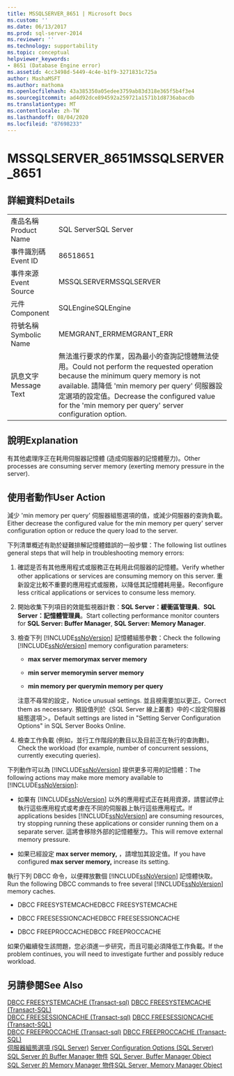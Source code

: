 ```yaml
---
title: MSSQLSERVER_8651 | Microsoft Docs
ms.custom: ''
ms.date: 06/13/2017
ms.prod: sql-server-2014
ms.reviewer: ''
ms.technology: supportability
ms.topic: conceptual
helpviewer_keywords:
- 8651 (Database Engine error)
ms.assetid: 4cc3498d-5449-4c4e-b1f9-3271831c725a
author: MashaMSFT
ms.author: mathoma
ms.openlocfilehash: 43a385350a05edee3759ab83d318e365f5b4f3e4
ms.sourcegitcommit: ad4d92dce894592a259721a1571b1d8736abacdb
ms.translationtype: MT
ms.contentlocale: zh-TW
ms.lasthandoff: 08/04/2020
ms.locfileid: "87698233"
---
```

# <a name="mssqlserver_8651"></a><span data-ttu-id="8ecf4-102">MSSQLSERVER_8651</span><span class="sxs-lookup"><span data-stu-id="8ecf4-102">MSSQLSERVER_8651</span></span>
    
## <a name="details"></a><span data-ttu-id="8ecf4-103">詳細資料</span><span class="sxs-lookup"><span data-stu-id="8ecf4-103">Details</span></span>  
  
|||  
|-|-|  
|<span data-ttu-id="8ecf4-104">產品名稱</span><span class="sxs-lookup"><span data-stu-id="8ecf4-104">Product Name</span></span>|<span data-ttu-id="8ecf4-105">SQL Server</span><span class="sxs-lookup"><span data-stu-id="8ecf4-105">SQL Server</span></span>|  
|<span data-ttu-id="8ecf4-106">事件識別碼</span><span class="sxs-lookup"><span data-stu-id="8ecf4-106">Event ID</span></span>|<span data-ttu-id="8ecf4-107">8651</span><span class="sxs-lookup"><span data-stu-id="8ecf4-107">8651</span></span>|  
|<span data-ttu-id="8ecf4-108">事件來源</span><span class="sxs-lookup"><span data-stu-id="8ecf4-108">Event Source</span></span>|<span data-ttu-id="8ecf4-109">MSSQLSERVER</span><span class="sxs-lookup"><span data-stu-id="8ecf4-109">MSSQLSERVER</span></span>|  
|<span data-ttu-id="8ecf4-110">元件</span><span class="sxs-lookup"><span data-stu-id="8ecf4-110">Component</span></span>|<span data-ttu-id="8ecf4-111">SQLEngine</span><span class="sxs-lookup"><span data-stu-id="8ecf4-111">SQLEngine</span></span>|  
|<span data-ttu-id="8ecf4-112">符號名稱</span><span class="sxs-lookup"><span data-stu-id="8ecf4-112">Symbolic Name</span></span>|<span data-ttu-id="8ecf4-113">MEMGRANT_ERR</span><span class="sxs-lookup"><span data-stu-id="8ecf4-113">MEMGRANT_ERR</span></span>|  
|<span data-ttu-id="8ecf4-114">訊息文字</span><span class="sxs-lookup"><span data-stu-id="8ecf4-114">Message Text</span></span>|<span data-ttu-id="8ecf4-115">無法進行要求的作業，因為最小的查詢記憶體無法使用。</span><span class="sxs-lookup"><span data-stu-id="8ecf4-115">Could not perform the requested operation because the minimum query memory is not available.</span></span> <span data-ttu-id="8ecf4-116">請降低 'min memory per query' 伺服器設定選項的設定值。</span><span class="sxs-lookup"><span data-stu-id="8ecf4-116">Decrease the configured value for the 'min memory per query' server configuration option.</span></span>|  
  
## <a name="explanation"></a><span data-ttu-id="8ecf4-117">說明</span><span class="sxs-lookup"><span data-stu-id="8ecf4-117">Explanation</span></span>  
 <span data-ttu-id="8ecf4-118">有其他處理序正在耗用伺服器記憶體 (造成伺服器的記憶體壓力)。</span><span class="sxs-lookup"><span data-stu-id="8ecf4-118">Other processes are consuming server memory (exerting memory pressure in the server).</span></span>  
  
## <a name="user-action"></a><span data-ttu-id="8ecf4-119">使用者動作</span><span class="sxs-lookup"><span data-stu-id="8ecf4-119">User Action</span></span>  
 <span data-ttu-id="8ecf4-120">減少 'min memory per query' 伺服器組態選項的值，或減少伺服器的查詢負載。</span><span class="sxs-lookup"><span data-stu-id="8ecf4-120">Either decrease the configured value for the min memory per query' server configuration option or reduce the query load to the server.</span></span>  
  
 <span data-ttu-id="8ecf4-121">下列清單概述有助於疑難排解記憶體錯誤的一般步驟：</span><span class="sxs-lookup"><span data-stu-id="8ecf4-121">The following list outlines general steps that will help in troubleshooting memory errors:</span></span>  
  
1.  <span data-ttu-id="8ecf4-122">確認是否有其他應用程式或服務正在耗用此伺服器的記憶體。</span><span class="sxs-lookup"><span data-stu-id="8ecf4-122">Verify whether other applications or services are consuming memory on this server.</span></span> <span data-ttu-id="8ecf4-123">重新設定比較不重要的應用程式或服務，以降低其記憶體耗用量。</span><span class="sxs-lookup"><span data-stu-id="8ecf4-123">Reconfigure less critical applications or services to consume less memory.</span></span>  
  
2.  <span data-ttu-id="8ecf4-124">開始收集下列項目的效能監視器計數：**SQL Server：緩衝區管理員**、**SQL Server：記憶體管理員**。</span><span class="sxs-lookup"><span data-stu-id="8ecf4-124">Start collecting performance monitor counters for **SQL Server: Buffer Manager**, **SQL Server: Memory Manager**.</span></span>  
  
3.  <span data-ttu-id="8ecf4-125">檢查下列 [!INCLUDE[ssNoVersion](../../includes/ssnoversion-md.md)] 記憶體組態參數：</span><span class="sxs-lookup"><span data-stu-id="8ecf4-125">Check the following [!INCLUDE[ssNoVersion](../../includes/ssnoversion-md.md)] memory configuration parameters:</span></span>  
  
    -   <span data-ttu-id="8ecf4-126">**max server memory**</span><span class="sxs-lookup"><span data-stu-id="8ecf4-126">**max server memory**</span></span>  
  
    -   <span data-ttu-id="8ecf4-127">**min server memory**</span><span class="sxs-lookup"><span data-stu-id="8ecf4-127">**min server memory**</span></span>  
  
    -   <span data-ttu-id="8ecf4-128">**min memory per query**</span><span class="sxs-lookup"><span data-stu-id="8ecf4-128">**min memory per query**</span></span>  
  
     <span data-ttu-id="8ecf4-129">注意不尋常的設定，</span><span class="sxs-lookup"><span data-stu-id="8ecf4-129">Notice unusual settings.</span></span> <span data-ttu-id="8ecf4-130">並且視需要加以更正。</span><span class="sxs-lookup"><span data-stu-id="8ecf4-130">Correct them as necessary.</span></span> <span data-ttu-id="8ecf4-131">預設值列於《SQL Server 線上叢書》中的＜設定伺服器組態選項＞。</span><span class="sxs-lookup"><span data-stu-id="8ecf4-131">Default settings are listed in "Setting Server Configuration Options" in SQL Server Books Online.</span></span>  
  
4.  <span data-ttu-id="8ecf4-132">檢查工作負載 (例如，並行工作階段的數目以及目前正在執行的查詢數)。</span><span class="sxs-lookup"><span data-stu-id="8ecf4-132">Check the workload (for example, number of concurrent sessions, currently executing queries).</span></span>  
  
 <span data-ttu-id="8ecf4-133">下列動作可以為 [!INCLUDE[ssNoVersion](../../includes/ssnoversion-md.md)] 提供更多可用的記憶體：</span><span class="sxs-lookup"><span data-stu-id="8ecf4-133">The following actions may make more memory available to [!INCLUDE[ssNoVersion](../../includes/ssnoversion-md.md)]:</span></span>  
  
-   <span data-ttu-id="8ecf4-134">如果有 [!INCLUDE[ssNoVersion](../../includes/ssnoversion-md.md)] 以外的應用程式正在耗用資源，請嘗試停止執行這些應用程式或考慮在不同的伺服器上執行這些應用程式。</span><span class="sxs-lookup"><span data-stu-id="8ecf4-134">If applications besides [!INCLUDE[ssNoVersion](../../includes/ssnoversion-md.md)] are consuming resources, try stopping running these applications or consider running them on a separate server.</span></span> <span data-ttu-id="8ecf4-135">這將會移除外部的記憶體壓力。</span><span class="sxs-lookup"><span data-stu-id="8ecf4-135">This will remove external memory pressure.</span></span>  
  
-   <span data-ttu-id="8ecf4-136">如果已經設定 **max server memory,** ，請增加其設定值。</span><span class="sxs-lookup"><span data-stu-id="8ecf4-136">If you have configured **max server memory,** increase its setting.</span></span>  
  
 <span data-ttu-id="8ecf4-137">執行下列 DBCC 命令，以便釋放數個 [!INCLUDE[ssNoVersion](../../includes/ssnoversion-md.md)] 記憶體快取。</span><span class="sxs-lookup"><span data-stu-id="8ecf4-137">Run the following DBCC commands to free several [!INCLUDE[ssNoVersion](../../includes/ssnoversion-md.md)] memory caches.</span></span>  
  
-   <span data-ttu-id="8ecf4-138">DBCC FREESYSTEMCACHE</span><span class="sxs-lookup"><span data-stu-id="8ecf4-138">DBCC FREESYSTEMCACHE</span></span>  
  
-   <span data-ttu-id="8ecf4-139">DBCC FREESESSIONCACHE</span><span class="sxs-lookup"><span data-stu-id="8ecf4-139">DBCC FREESESSIONCACHE</span></span>  
  
-   <span data-ttu-id="8ecf4-140">DBCC FREEPROCCACHE</span><span class="sxs-lookup"><span data-stu-id="8ecf4-140">DBCC FREEPROCCACHE</span></span>  
  
 <span data-ttu-id="8ecf4-141">如果仍繼續發生該問題，您必須進一步研究，而且可能必須降低工作負載。</span><span class="sxs-lookup"><span data-stu-id="8ecf4-141">If the problem continues, you will need to investigate further and possibly reduce workload.</span></span>  
  
## <a name="see-also"></a><span data-ttu-id="8ecf4-142">另請參閱</span><span class="sxs-lookup"><span data-stu-id="8ecf4-142">See Also</span></span>  
 <span data-ttu-id="8ecf4-143">[DBCC FREESYSTEMCACHE &#40;Transact-sql&#41;](/sql/t-sql/database-console-commands/dbcc-freesystemcache-transact-sql) </span><span class="sxs-lookup"><span data-stu-id="8ecf4-143">[DBCC FREESYSTEMCACHE &#40;Transact-SQL&#41;](/sql/t-sql/database-console-commands/dbcc-freesystemcache-transact-sql) </span></span>  
 <span data-ttu-id="8ecf4-144">[DBCC FREESESSIONCACHE &#40;Transact-sql&#41;](/sql/t-sql/database-console-commands/dbcc-freesessioncache-transact-sql) </span><span class="sxs-lookup"><span data-stu-id="8ecf4-144">[DBCC FREESESSIONCACHE &#40;Transact-SQL&#41;](/sql/t-sql/database-console-commands/dbcc-freesessioncache-transact-sql) </span></span>  
 <span data-ttu-id="8ecf4-145">[DBCC FREEPROCCACHE &#40;Transact-sql&#41;](/sql/t-sql/database-console-commands/dbcc-freeproccache-transact-sql) </span><span class="sxs-lookup"><span data-stu-id="8ecf4-145">[DBCC FREEPROCCACHE &#40;Transact-SQL&#41;](/sql/t-sql/database-console-commands/dbcc-freeproccache-transact-sql) </span></span>  
 <span data-ttu-id="8ecf4-146">[伺服器組態選項 &#40;SQL Server&#41;](../../database-engine/configure-windows/server-configuration-options-sql-server.md) </span><span class="sxs-lookup"><span data-stu-id="8ecf4-146">[Server Configuration Options &#40;SQL Server&#41;](../../database-engine/configure-windows/server-configuration-options-sql-server.md) </span></span>  
 <span data-ttu-id="8ecf4-147">[SQL Server 的 Buffer Manager 物件](../performance-monitor/sql-server-buffer-manager-object.md) </span><span class="sxs-lookup"><span data-stu-id="8ecf4-147">[SQL Server, Buffer Manager Object](../performance-monitor/sql-server-buffer-manager-object.md) </span></span>  
 [<span data-ttu-id="8ecf4-148">SQL Server 的 Memory Manager 物件</span><span class="sxs-lookup"><span data-stu-id="8ecf4-148">SQL Server, Memory Manager Object</span></span>](../performance-monitor/sql-server-memory-manager-object.md)  
  
  
